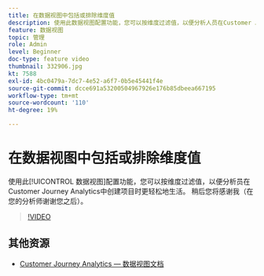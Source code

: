 ```yaml
---
title: 在数据视图中包括或排除维度值
description: 使用此数据视图配置功能，您可以按维度过滤值，以便分析人员在Customer Journey Analytics中创建项目时更轻松地生活。 稍后您将感谢我（在您的分析师谢谢您之后）。
feature: 数据视图
topic: 管理
role: Admin
level: Beginner
doc-type: feature video
thumbnail: 332906.jpg
kt: 7588
exl-id: 4bc0479a-7dc7-4e52-a6f7-0b5e45441f4e
source-git-commit: dcce691a53200504967926e176b85dbeea667195
workflow-type: tm+mt
source-wordcount: '110'
ht-degree: 19%

---
```


# 在数据视图中包括或排除维度值

使用此[!UICONTROL 数据视图]配置功能，您可以按维度过滤值，以便分析员在Customer Journey Analytics中创建项目时更轻松地生活。 稍后您将感谢我（在您的分析师谢谢您之后）。

>[!VIDEO](https://video.tv.adobe.com/v/332906/?quality=12&learn=on)

## 其他资源

* [Customer Journey Analytics — 数据视图文档](https://experienceleague.adobe.com/docs/analytics-platform/using/cja-dataviews/create-dataview.html)
